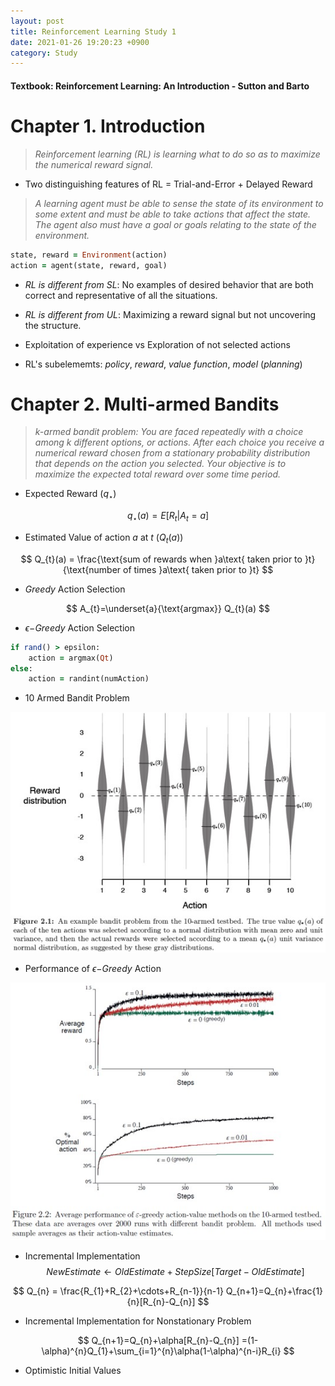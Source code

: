 ```yaml
---
layout: post
title: Reinforcement Learning Study 1
date: 2021-01-26 19:20:23 +0900
category: Study 
---
```

#### Textbook: Reinforcement Learning: An Introduction - Sutton and Barto

# Chapter 1. Introduction
> _Reinforcement learning (RL) is learning what to do so as to maximize the numerical reward signal._

+ Two distinguishing features of RL = Trial-and-Error + Delayed Reward

> _A learning agent must be able to sense the state of its environment to some extent and must be able to take actions that affect the state. The agent also must have a goal or goals relating to the state of the environment._

```ruby
state, reward = Environment(action)
action = agent(state, reward, goal)
```

+ _RL is different from SL_: No examples of desired behavior that are both correct and representative of all the situations.

+ _RL is different from UL_: Maximizing a reward signal but not uncovering the structure.

+ Exploitation of experience vs Exploration of not selected actions

+ RL's subelememts: _policy_, _reward_, _value function_, _model_ (_planning_)


# Chapter 2. Multi-armed Bandits
> _k-armed bandit problem: You are faced repeatedly with a choice among k different options, or actions. After each choice you receive a numerical reward chosen from a stationary probability distribution that depends on the action you selected. Your objective is to maximize the expected total reward over some time period._

+ Expected Reward ($q_{\star}$)

$$ 
q_{\star}(a)=E[R_{t}|A_{t}=a] 
$$

+ Estimated Value of action $a$ at $t$ ($Q_{t}(a)$)

$$
Q_{t}(a) = \frac{\text{sum of rewards when }a\text{ taken prior to }t}{\text{number of times }a\text{ taken prior to }t}
$$

+ _Greedy_ Action Selection

$$
A_{t}=\underset{a}{\text{argmax}} Q_{t}(a)
$$

+ $\epsilon-$_Greedy_ Action Selection

```ruby
if rand() > epsilon:
	action = argmax(Qt)
else:
	action = randint(numAction)
```

+ 10 Armed Bandit Problem

![](/Figs/RL_Sutton/Ch2/10ArmedBandit.jpg)

+ Performance of $\epsilon-$_Greedy_ Action 

![](/Figs/RL_Sutton/Ch2/EpsGreedy.jpg)

+ Incremental Implementation
$$
NewEstimate \leftarrow OldEstimate + StepSize [Target - OldEstimate]
$$

$$
Q_{n} = \frac{R_{1}+R_{2}+\cdots+R_{n-1}}{n-1}
Q_{n+1}=Q_{n}+\frac{1}{n}[R_{n}-Q_{n}]
$$

+ Incremental Implementation for Nonstationary Problem

$$
Q_{n+1}=Q_{n}+\alpha[R_{n}-Q_{n}]
       =(1-\alpha)^{n}Q_{1}+\sum_{i=1}^{n}\alpha(1-\alpha)^{n-i}R_{i}
$$


+ Optimistic Initial Values


